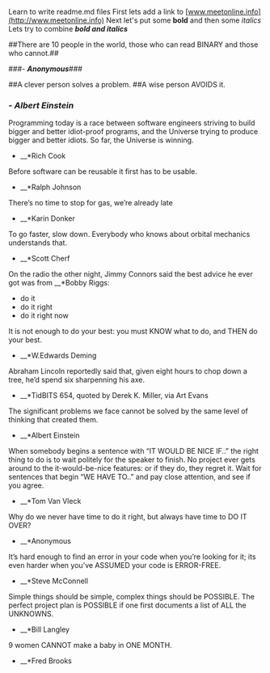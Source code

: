 Learn to write readme.md files
First lets add a link to [www.meetonline.info](http://www.meetonline.info)
Next let's put some **bold** and then some *italics*
Lets try to combine __*bold and italics*__

##There are 10 people in the world, those who can read BINARY and those who cannot.##

###- __*Anonymous*__###

##A clever person solves a problem.
##A wise person AVOIDS it.
### - __*Albert Einstein*__

Programming today is a race between software engineers striving to build bigger and better idiot-proof programs, and the Universe trying to produce bigger and better idiots. So far, the Universe is winning.

 - __*Rich Cook

Before software can be reusable it first has to be usable.

- __*Ralph Johnson

There’s no time to stop for gas, we’re already late

- __*Karin Donker

To go faster, slow down. Everybody who knows about orbital mechanics understands that.

- __*Scott Cherf

On the radio the other night, Jimmy Connors said the best advice he ever got was from __*Bobby Riggs:
* do it
* do it right
* do it right now

It is not enough to do your best: you must KNOW what to do, and THEN do your best.
- __*W.Edwards Deming

Abraham Lincoln reportedly said that, given eight hours to chop down a tree, he’d spend six sharpenning his axe.
 - __*TidBITS 654, quoted by Derek K. Miller, via Art Evans

The significant problems we face cannot be solved by the same level of thinking that created them.
- __*Albert Einstein

When somebody begins a sentence with “IT WOULD BE NICE IF..” the right thing to do is to wait politely for the speaker to finish. No project ever gets around to the it-would-be-nice features: or if they do, they regret it. Wait for sentences that begin “WE HAVE TO..” and pay close attention, and see if you agree.
- __*Tom Van Vleck

Why do we never have time to do it right, but always have time to DO IT OVER?
 - __*Anonymous

 It’s hard enough to find an error in your code when you’re looking for it; its even harder when you’ve ASSUMED your code is ERROR-FREE.
- __*Steve McConnell

Simple things should be simple, complex things should be POSSIBLE.
The perfect project plan is POSSIBLE if one first documents a list of ALL the UNKNOWNS.
- __*Bill Langley

9 women CANNOT make a baby in ONE MONTH.
- __*Fred Brooks
